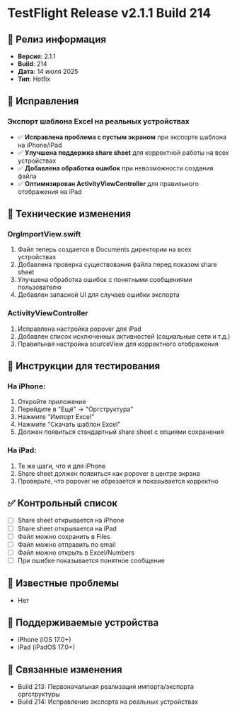 # TestFlight Release v2.1.1 Build 214

## 🚀 Релиз информация
- **Версия**: 2.1.1
- **Build**: 214
- **Дата**: 14 июля 2025
- **Тип**: Hotfix

## 🐛 Исправления

### Экспорт шаблона Excel на реальных устройствах
- ✅ **Исправлена проблема с пустым экраном** при экспорте шаблона на iPhone/iPad
- ✅ **Улучшена поддержка share sheet** для корректной работы на всех устройствах
- ✅ **Добавлена обработка ошибок** при невозможности создания файла
- ✅ **Оптимизирован ActivityViewController** для правильного отображения на iPad

## 🔄 Технические изменения

### OrgImportView.swift
1. Файл теперь создается в Documents директории на всех устройствах
2. Добавлена проверка существования файла перед показом share sheet
3. Улучшена обработка ошибок с понятными сообщениями пользователю
4. Добавлен запасной UI для случаев ошибки экспорта

### ActivityViewController
1. Исправлена настройка popover для iPad
2. Добавлен список исключенных активностей (социальные сети и т.д.)
3. Правильная настройка sourceView для корректного отображения

## 📝 Инструкции для тестирования

### На iPhone:
1. Откройте приложение
2. Перейдите в "Ещё" → "Оргструктура"
3. Нажмите "Импорт Excel"
4. Нажмите "Скачать шаблон Excel"
5. Должен появиться стандартный share sheet с опциями сохранения

### На iPad:
1. Те же шаги, что и для iPhone
2. Share sheet должен появиться как popover в центре экрана
3. Проверьте, что popover не обрезается и показывается корректно

## ✅ Контрольный список
- [ ] Share sheet открывается на iPhone
- [ ] Share sheet открывается на iPad  
- [ ] Файл можно сохранить в Files
- [ ] Файл можно отправить по email
- [ ] Файл можно открыть в Excel/Numbers
- [ ] При ошибке показывается понятное сообщение

## 🎯 Известные проблемы
- Нет

## 📱 Поддерживаемые устройства
- iPhone (iOS 17.0+)
- iPad (iPadOS 17.0+)

## 🔗 Связанные изменения
- Build 213: Первоначальная реализация импорта/экспорта оргструктуры
- Build 214: Исправление экспорта на реальных устройствах 